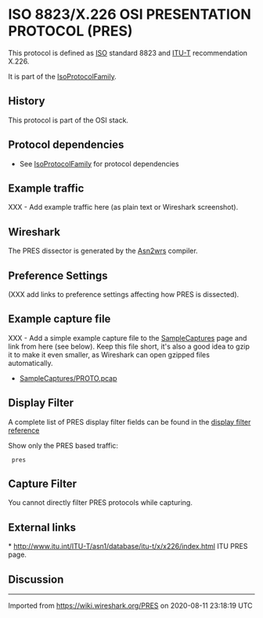 # ISO 8823/X.226 OSI PRESENTATION PROTOCOL (PRES)

This protocol is defined as [ISO](/ISO) standard 8823 and [ITU-T](/ITU-T) recommendation X.226.

It is part of the [IsoProtocolFamily](/IsoProtocolFamily).

## History

This protocol is part of the OSI stack.

## Protocol dependencies

  - See [IsoProtocolFamily](/IsoProtocolFamily) for protocol dependencies

## Example traffic

XXX - Add example traffic here (as plain text or Wireshark screenshot).

## Wireshark

The PRES dissector is generated by the [Asn2wrs](/Asn2wrs) compiler.

## Preference Settings

(XXX add links to preference settings affecting how PRES is dissected).

## Example capture file

XXX - Add a simple example capture file to the [SampleCaptures](/SampleCaptures) page and link from here (see below). Keep this file short, it's also a good idea to gzip it to make it even smaller, as Wireshark can open gzipped files automatically.

  - [SampleCaptures/PROTO.pcap](uploads/__moin_import__/attachments/SampleCaptures/PROTO.pcap)

## Display Filter

A complete list of PRES display filter fields can be found in the [display filter reference](http://www.wireshark.org/docs/dfref/p/pres.html)

Show only the PRES based traffic:

``` 
 pres 
```

## Capture Filter

You cannot directly filter PRES protocols while capturing.

## External links

\* <http://www.itu.int/ITU-T/asn1/database/itu-t/x/x226/index.html> ITU PRES page.

## Discussion

---

Imported from https://wiki.wireshark.org/PRES on 2020-08-11 23:18:19 UTC
